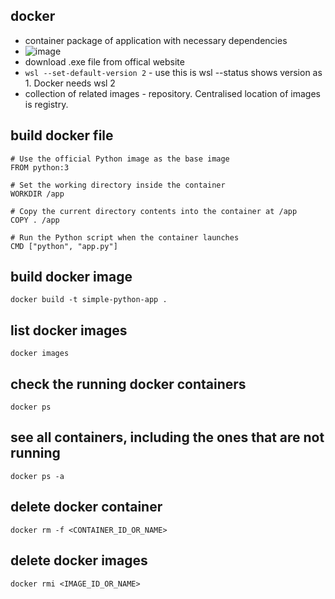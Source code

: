 ## docker
- container package of application with necessary dependencies
- ![image](https://github.com/SHRIDHARKN/data_science/assets/74343939/862c09a9-f58c-4d89-beb7-5a59cd031f9f)
- download .exe file from offical website 
- `wsl --set-default-version 2` - use this is wsl --status shows version as 1. Docker needs wsl 2
- collection of related images - repository. Centralised location of images is registry.


## build docker file <br>
```
# Use the official Python image as the base image
FROM python:3

# Set the working directory inside the container
WORKDIR /app

# Copy the current directory contents into the container at /app
COPY . /app

# Run the Python script when the container launches
CMD ["python", "app.py"]
```
## build docker image <br>
```
docker build -t simple-python-app .
```
## list docker images <br>
```
docker images
```
## check the running docker containers
```
docker ps
```
## see all containers, including the ones that are not running
```
docker ps -a
```
## delete docker container
```
docker rm -f <CONTAINER_ID_OR_NAME>
```
## delete docker images
```
docker rmi <IMAGE_ID_OR_NAME>
```
